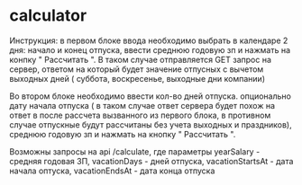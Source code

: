 # calculator

Инструкция: в первом блоке ввода необходимо выбрать в календаре 2 дня: начало и конец отпуска, ввести среднюю годовую зп и нажмать на конпку " Рассчитать ". В таком случае отправляется GET запрос на сервер, ответом на который будет значение отпусных с вычетом выходных дней ( суббота, воскресенье, выходные дни компании)

Во втором блоке необходимо ввести кол-во дней отпуска. опционально дату начала отпуска ( в таком случае ответ сервера будет похож на ответ в после рассчета вызванного из первого блока, в противном случае отпускные будут рассчитаны без учета выходных и праздников), среднюю годовую зп и нажмать на кнопку " Рассчитать ".

Возможны запросы на api /calculate, где параметры yearSalary - средняя годовая ЗП, vacationDays - дней отпуска, vacationStartsAt - дата начала оптуска, vacationEndsAt - дата конца отпуска
